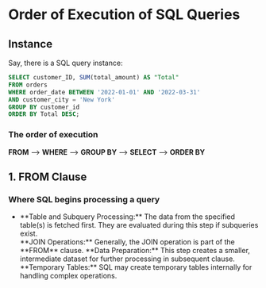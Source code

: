 # Order of Execution of SQL Queries
## Instance
Say, there is a SQL query instance:
```sql
SELECT customer_ID, SUM(total_amount) AS "Total"
FROM orders
WHERE order_date BETWEEN '2022-01-01' AND '2022-03-31'
AND customer_city = 'New York'
GROUP BY customer_id
ORDER BY Total DESC;
```
### The order of execution 
 **FROM** --> **WHERE** --> **GROUP BY** --> **SELECT** --> **ORDER BY**

 ## 1. FROM Clause
### Where SQL begins processing a query
<ul>
<li>**Table and Subquery Processing:** The data from the specified table(s) is fetched first. They are evaluated during this step if subqueries exist.</li>
**JOIN Operations:** Generally, the JOIN operation is part of the **FROM** clause.
**Data Preparation:** This step creates a smaller, intermediate dataset for further processing in subsequent clause.
**Temporary Tables:** SQL may create temporary tables internally for handling complex operations.
</ul>
